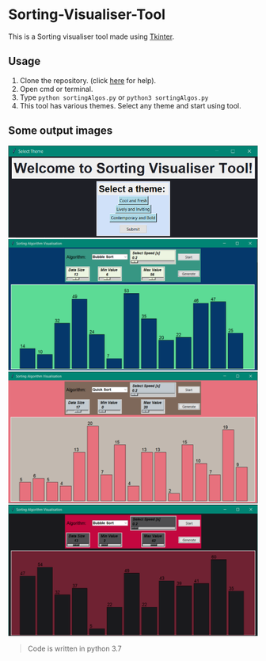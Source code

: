 # Sorting-Visualiser-Tool

This is a Sorting visualiser tool made using [Tkinter](https://docs.python.org/3.7/library/tkinter.html). 

## Usage
1. Clone the repository. (click [here](https://docs.github.com/en/free-pro-team@latest/github/creating-cloning-and-archiving-repositories/cloning-a-repository) for help).
2. Open cmd or terminal.
3. Type `python sortingAlgos.py` or `python3 sortingAlgos.py` 
4. This tool has various themes. Select any theme and start using tool.


## Some output images
![Welcome](sample/welcome.png)
![Theme 1](sample/theme1.png)
![Theme 2](sample/theme2.png)
![Theme 3](sample/theme3.png)

> Code is written in python 3.7 